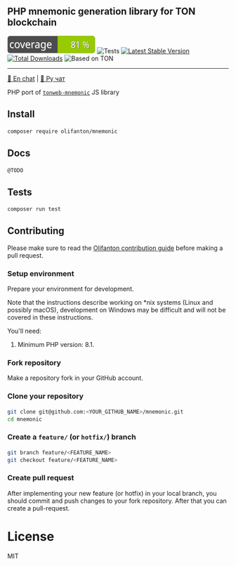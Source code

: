 PHP mnemonic generation library for TON blockchain
---

![Code Coverage Badge](./.github/badges/coverage.svg)
![Tests](https://github.com/olifanton/mnemonic/actions/workflows/tests.yml/badge.svg)
[![Latest Stable Version](https://poser.pugx.org/olifanton/mnemonic/v/stable)](https://packagist.org/packages/olifanton/mnemonic)
[![Total Downloads](https://poser.pugx.org/olifanton/mnemonic/downloads)](https://packagist.org/packages/olifanton/mnemonic)
![Based on TON](https://img.shields.io/badge/Based%20on-TON-blue)

---
[💬 En chat](https://t.me/olifanton_en) | [💬 Ру чат](https://t.me/olifanton_ru)

PHP port of [`tonweb-mnemonic`](https://github.com/toncenter/tonweb-mnemonic) JS library

## Install

```bash
composer require olifanton/mnemonic
```

## Docs

`@TODO`

## Tests

```bash
composer run test
```

## Contributing

Please make sure to read the [Olifanton contribution guide](https://github.com/olifanton/.github/blob/main/profile/CONTRIBUTING.md) before making a pull request.

### Setup environment

Prepare your environment for development.

Note that the instructions describe working on *nix systems (Linux and possibly macOS),
development on Windows may be difficult and will not be covered in these instructions.

You'll need:

1. Minimum PHP version: 8.1.

### Fork repository

Make a repository fork in your GitHub account.

### Clone your repository

```bash
git clone git@github.com:<YOUR_GITHUB_NAME>/mnemonic.git
cd mnemonic
```

### Create a `feature/` (or `hotfix/`) branch

```bash
git branch feature/<FEATURE_NAME>
git checkout feature/<FEATURE_NAME>
```

### Create pull request

After implementing your new feature (or hotfix) in your local branch, you should
commit and push changes to your fork repository. After that you can create a pull-request.

# License

MIT
